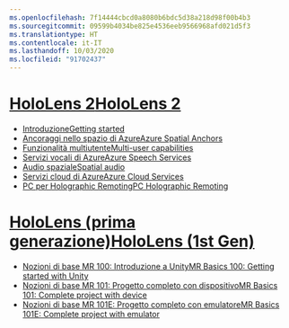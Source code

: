 ```yaml
---
ms.openlocfilehash: 7f14444cbcd0a8080b6bdc5d38a218d98f00b4b3
ms.sourcegitcommit: 09599b4034be825e4536eeb9566968afd021d5f3
ms.translationtype: HT
ms.contentlocale: it-IT
ms.lasthandoff: 10/03/2020
ms.locfileid: "91702437"
---
```

# <a name="hololens-2"></a>[<span data-ttu-id="9a528-101">HoloLens 2</span><span class="sxs-lookup"><span data-stu-id="9a528-101">HoloLens 2</span></span>](#tab/hl2)

* [<span data-ttu-id="9a528-102">Introduzione</span><span class="sxs-lookup"><span data-stu-id="9a528-102">Getting started</span></span>](../unity/tutorials/mr-learning-base-01.md)
* [<span data-ttu-id="9a528-103">Ancoraggi nello spazio di Azure</span><span class="sxs-lookup"><span data-stu-id="9a528-103">Azure Spatial Anchors</span></span>](../unity/tutorials/mr-learning-asa-01.md)
* [<span data-ttu-id="9a528-104">Funzionalità multiutente</span><span class="sxs-lookup"><span data-stu-id="9a528-104">Multi-user capabilities</span></span>](../unity/tutorials/mr-learning-sharing-01.md)
* [<span data-ttu-id="9a528-105">Servizi vocali di Azure</span><span class="sxs-lookup"><span data-stu-id="9a528-105">Azure Speech Services</span></span>](../unity/tutorials/mrlearning-speechsdk-ch1.md)
* [<span data-ttu-id="9a528-106">Audio spaziale</span><span class="sxs-lookup"><span data-stu-id="9a528-106">Spatial audio</span></span>](../unity/tutorials/unity-spatial-audio-ch1.md)
* [<span data-ttu-id="9a528-107">Servizi cloud di Azure</span><span class="sxs-lookup"><span data-stu-id="9a528-107">Azure Cloud Services</span></span>](../unity/tutorials/mr-learning-azure-01.md)
* [<span data-ttu-id="9a528-108">PC per Holographic Remoting</span><span class="sxs-lookup"><span data-stu-id="9a528-108">PC Holographic Remoting</span></span>](../unity/tutorials/mr-learning-pc-holographic-remoting-01.md)

# <a name="hololens-1st-gen"></a>[<span data-ttu-id="9a528-109">HoloLens (prima generazione)</span><span class="sxs-lookup"><span data-stu-id="9a528-109">HoloLens (1st Gen)</span></span>](#tab/hl1)

* [<span data-ttu-id="9a528-110">Nozioni di base MR 100: Introduzione a Unity</span><span class="sxs-lookup"><span data-stu-id="9a528-110">MR Basics 100: Getting started with Unity</span></span>](../unity/tutorials/holograms-100.md)
* [<span data-ttu-id="9a528-111">Nozioni di base MR 101: Progetto completo con dispositivo</span><span class="sxs-lookup"><span data-stu-id="9a528-111">MR Basics 101: Complete project with device</span></span>](../unity/tutorials/holograms-101.md)
* [<span data-ttu-id="9a528-112">Nozioni di base MR 101E: Progetto completo con emulatore</span><span class="sxs-lookup"><span data-stu-id="9a528-112">MR Basics 101E: Complete project with emulator</span></span>](../unity/tutorials/holograms-101e.md)


